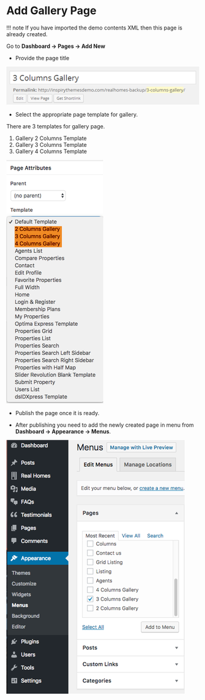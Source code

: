 # Add Gallery Page

!!! note
    If you have imported the demo contents XML then this page is already created.

Go to **Dashboard → Pages → Add New** 

- Provide the page title 

![Add Gallery Page](images/create-pages/add-gallery-page.png)

- Select the appropriate page template for gallery. 

There are 3 templates for gallery page.

1. Gallery 2 Columns Template 
2. Gallery 3 Columns Template
3. Gallery 4 Columns Template

![Gallery Templates](images/create-pages/gallery-templates.png)

- Publish the page once it is ready.

- After publishing you need to add the newly created page in menu from **Dashboard → Appearance → Menus**. 

![Add Gallery Page to Menu](images/create-pages/add-gallery-page-menu.png)
